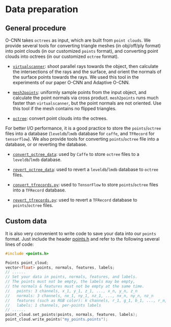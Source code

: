 # Data preparation

## General procedure

O-CNN takes `octrees` as input, which are built from `point clouds`.
We provide several tools for converting triangle meshes (in obj/off/ply format) 
into point clouds (in our customized `points` format), and converting
point clouds into octrees (in our customized `octree` format). 

- [`virtualscanner`](https://github.com/wang-ps/O-CNN/tree/master/virtual_scanner):
shoot parallel rays towards the object, then calculate the intersections of the rays 
and the surface, and orient the normals of the surface points towards the rays.
We used this tool in the experiments of our paper O-CNN and Adaptive O-CNN.

- [`mesh2points`](Installation.md#Octree): uniformly sample points from the input 
object, and calculate the point normals via cross product.
`mesh2points` runs much faster than `virtualscanner`, but the point normals are 
not oriented. Use this tool if the mesh contains no flipped triangles.

- [`octree`](Installation.md#Octree): convert point clouds into the octrees.


For better I/O performance, it is a good practice to store the `points`/`octree`
files into a database (`leveldb`/`lmdb` database for `caffe`, and `TFRecord` for
`tensorflow`).
We also provide tools for converting `points`/`octree` file into a database, or
or reverting the database.


- [`convert_octree_data`](Installation.md#Caffe): used by `Caffe` to store `octree`
files to a `leveldb`/`lmdb` database.

- [`revert_octree_data`](Installation.md#Caffe): used to revert a `leveldb`/`lmdb`
database to `octree` files.

- [`convert_tfrecords.py`](https://github.com/microsoft/O-CNN/tensorflow/util/convert_tfrecords.py):
used to `TensorFlow` to store `points`/`octree` files into a `TFRecord` database.

- [`revert_tfrecords.py`](https://github.com/microsoft/O-CNN/tensorflow/util/revert_tfrecords.py):
used to revert a `TFRecord` database to `points`/`octree` files.


## Custom data
It is also very convenient to write code to save your data into our `points` format.
Just include the header [points.h](https://github.com/microsoft/O-CNN/octree/octree/points.h) 
and refer to  the following several lines of code: 

```cpp
#include <points.h>

Points point_cloud;
vector<float> points, normals, features, labels;
// ......
// Set your data in points, normals, features, and labels.
// The points must not be empty, the labels may be empty,
// the normals & features must not be empty at the same time.
//   points: 3 channels, x_1, y_1, z_1, ..., x_n, y_n, z_n
//   normals: 3 channels, nx_1, ny_1, nz_1, ..., nx_n, ny_n, nz_n
//   features (such as RGB color): k channels, r_1, g_1, b_1, ..., r_n, g_n, b_n
//   labels: 1 channels, per-points labels
// ...... 
point_cloud.set_points(points, normals, features, labels);
point_cloud.write_points("my_points.points");
```
